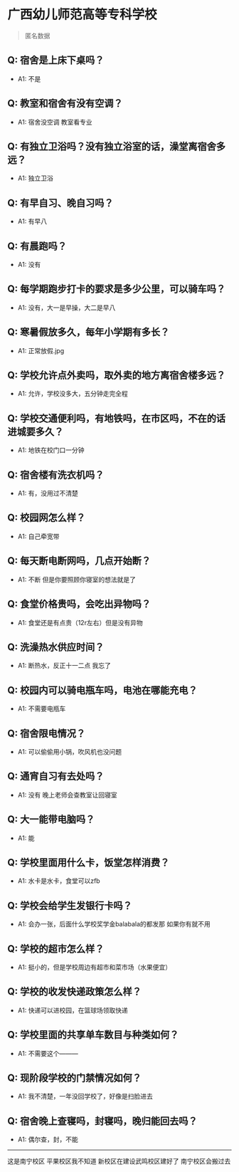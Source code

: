 # 广西幼儿师范高等专科学校
> 匿名数据
## Q: 宿舍是上床下桌吗？
- A1: 不是
## Q: 教室和宿舍有没有空调？
- A1: 宿舍没空调 教室看专业
## Q: 有独立卫浴吗？没有独立浴室的话，澡堂离宿舍多远？
- A1: 独立卫浴
## Q: 有早自习、晚自习吗？
- A1: 有早八
## Q: 有晨跑吗？
- A1: 没有
## Q: 每学期跑步打卡的要求是多少公里，可以骑车吗？
- A1: 没有，大一是早操，大二是早八
## Q: 寒暑假放多久，每年小学期有多长？
- A1: 正常放假.jpg
## Q: 学校允许点外卖吗，取外卖的地方离宿舍楼多远？
- A1: 允许，学校没多大，五分钟走完全程
## Q: 学校交通便利吗，有地铁吗，在市区吗，不在的话进城要多久？
- A1: 地铁在校门口一分钟
## Q: 宿舍楼有洗衣机吗？
- A1: 有，没用过不清楚
## Q: 校园网怎么样？
- A1: 自己牵宽带
## Q: 每天断电断网吗，几点开始断？
- A1: 不断 但是你要照顾你寝室的想法就是了
## Q: 食堂价格贵吗，会吃出异物吗？
- A1: 食堂还是有点贵（12r左右）但是没有异物
## Q: 洗澡热水供应时间？
- A1: 断热水，反正十一二点 我忘了
## Q: 校园内可以骑电瓶车吗，电池在哪能充电？
- A1: 不需要电瓶车
## Q: 宿舍限电情况？
- A1: 可以偷偷用小锅，吹风机也没问题
## Q: 通宵自习有去处吗？
- A1: 没有 晚上老师会查教室让回寝室
## Q: 大一能带电脑吗？
- A1: 能
## Q: 学校里面用什么卡，饭堂怎样消费？
- A1: 水卡是水卡，食堂可以zfb
## Q: 学校会给学生发银行卡吗？
- A1: 会办一张，后面什么学校奖学金balabala的都发那 如果你有就不用
## Q: 学校的超市怎么样？
- A1: 挺小的，但是学校周边有超市和菜市场（水果便宜）
## Q: 学校的收发快递政策怎么样？
- A1: 快递可以进校园，在篮球场领取快递
## Q: 学校里面的共享单车数目与种类如何？
- A1: 不需要这个———
## Q: 现阶段学校的门禁情况如何？
- A1: 我不清楚，一年没回学校了，好像是扫脸进去
## Q: 宿舍晚上查寝吗，封寝吗，晚归能回去吗？
- A1: 偶尔查，封，不能
***
这是南宁校区 平果校区我不知道 新校区在建设武鸣校区建好了 南宁校区会搬过去